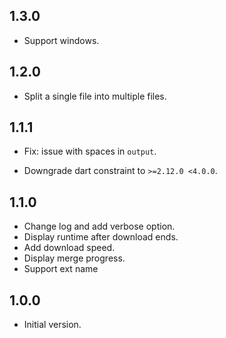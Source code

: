 ## 1.3.0

- Support windows.

## 1.2.0

- Split a single file into multiple files.

## 1.1.1

- Fix: issue with spaces in `output`.

- Downgrade dart constraint  to `>=2.12.0 <4.0.0`.

## 1.1.0

- Change log and add verbose option.
- Display runtime after download ends.
- Add download speed.
- Display merge progress.
- Support ext name

## 1.0.0

- Initial version.
